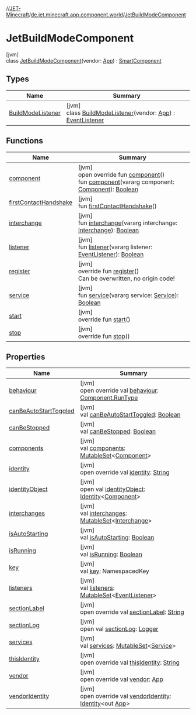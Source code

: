//[JET-Minecraft](../../../index.md)/[de.jet.minecraft.app.component.world](../index.md)/[JetBuildModeComponent](index.md)

# JetBuildModeComponent

[jvm]\
class [JetBuildModeComponent](index.md)(vendor: [App](../../de.jet.minecraft.structure.app/-app/index.md)) : [SmartComponent](../../de.jet.minecraft.structure.component/-smart-component/index.md)

## Types

| Name | Summary |
|---|---|
| [BuildModeListener](-build-mode-listener/index.md) | [jvm]<br>class [BuildModeListener](-build-mode-listener/index.md)(vendor: [App](../../de.jet.minecraft.structure.app/-app/index.md)) : [EventListener](../../de.jet.minecraft.structure.app.event/-event-listener/index.md) |

## Functions

| Name | Summary |
|---|---|
| [component](component.md) | [jvm]<br>open override fun [component](component.md)()<br>fun [component](../../de.jet.minecraft.structure.component/-smart-component/component.md)(vararg component: [Component](../../de.jet.minecraft.structure.component/-component/index.md)): [Boolean](https://kotlinlang.org/api/latest/jvm/stdlib/kotlin/-boolean/index.html) |
| [firstContactHandshake](../../de.jet.minecraft.structure.component/-component/first-contact-handshake.md) | [jvm]<br>fun [firstContactHandshake](../../de.jet.minecraft.structure.component/-component/first-contact-handshake.md)() |
| [interchange](../../de.jet.minecraft.structure.component/-smart-component/interchange.md) | [jvm]<br>fun [interchange](../../de.jet.minecraft.structure.component/-smart-component/interchange.md)(vararg interchange: [Interchange](../../de.jet.minecraft.structure.command/-interchange/index.md)): [Boolean](https://kotlinlang.org/api/latest/jvm/stdlib/kotlin/-boolean/index.html) |
| [listener](../../de.jet.minecraft.structure.component/-smart-component/listener.md) | [jvm]<br>fun [listener](../../de.jet.minecraft.structure.component/-smart-component/listener.md)(vararg listener: [EventListener](../../de.jet.minecraft.structure.app.event/-event-listener/index.md)): [Boolean](https://kotlinlang.org/api/latest/jvm/stdlib/kotlin/-boolean/index.html) |
| [register](../../de.jet.minecraft.structure.component/-smart-component/register.md) | [jvm]<br>override fun [register](../../de.jet.minecraft.structure.component/-smart-component/register.md)()<br>Can be overwritten, no origin code! |
| [service](../../de.jet.minecraft.structure.component/-smart-component/service.md) | [jvm]<br>fun [service](../../de.jet.minecraft.structure.component/-smart-component/service.md)(vararg service: [Service](../../de.jet.minecraft.structure.service/-service/index.md)): [Boolean](https://kotlinlang.org/api/latest/jvm/stdlib/kotlin/-boolean/index.html) |
| [start](../../de.jet.minecraft.structure.component/-smart-component/start.md) | [jvm]<br>override fun [start](../../de.jet.minecraft.structure.component/-smart-component/start.md)() |
| [stop](../../de.jet.minecraft.structure.component/-smart-component/stop.md) | [jvm]<br>override fun [stop](../../de.jet.minecraft.structure.component/-smart-component/stop.md)() |

## Properties

| Name | Summary |
|---|---|
| [behaviour](../../de.jet.minecraft.structure.component/-smart-component/behaviour.md) | [jvm]<br>open override val [behaviour](../../de.jet.minecraft.structure.component/-smart-component/behaviour.md): [Component.RunType](../../de.jet.minecraft.structure.component/-component/-run-type/index.md) |
| [canBeAutoStartToggled](../../de.jet.minecraft.structure.component/-component/can-be-auto-start-toggled.md) | [jvm]<br>val [canBeAutoStartToggled](../../de.jet.minecraft.structure.component/-component/can-be-auto-start-toggled.md): [Boolean](https://kotlinlang.org/api/latest/jvm/stdlib/kotlin/-boolean/index.html) |
| [canBeStopped](../../de.jet.minecraft.structure.component/-component/can-be-stopped.md) | [jvm]<br>val [canBeStopped](../../de.jet.minecraft.structure.component/-component/can-be-stopped.md): [Boolean](https://kotlinlang.org/api/latest/jvm/stdlib/kotlin/-boolean/index.html) |
| [components](../../de.jet.minecraft.structure.component/-smart-component/components.md) | [jvm]<br>val [components](../../de.jet.minecraft.structure.component/-smart-component/components.md): [MutableSet](https://kotlinlang.org/api/latest/jvm/stdlib/kotlin.collections/-mutable-set/index.html)&lt;[Component](../../de.jet.minecraft.structure.component/-component/index.md)&gt; |
| [identity](../../de.jet.minecraft.tool.smart/-vendors-identifiable/identity.md) | [jvm]<br>open override val [identity](../../de.jet.minecraft.tool.smart/-vendors-identifiable/identity.md): [String](https://kotlinlang.org/api/latest/jvm/stdlib/kotlin/-string/index.html) |
| [identityObject](../../de.jet.minecraft.tool.timing.cooldown/-cooldown/index.md#-527806782%2FProperties%2F-726029290) | [jvm]<br>open val [identityObject](../../de.jet.minecraft.tool.timing.cooldown/-cooldown/index.md#-527806782%2FProperties%2F-726029290): [Identity](../../../../JET-Native/-j-e-t--native/de.jet.library.tool.smart.identification/-identity/index.md)&lt;[Component](../../de.jet.minecraft.structure.component/-component/index.md)&gt; |
| [interchanges](../../de.jet.minecraft.structure.component/-smart-component/interchanges.md) | [jvm]<br>val [interchanges](../../de.jet.minecraft.structure.component/-smart-component/interchanges.md): [MutableSet](https://kotlinlang.org/api/latest/jvm/stdlib/kotlin.collections/-mutable-set/index.html)&lt;[Interchange](../../de.jet.minecraft.structure.command/-interchange/index.md)&gt; |
| [isAutoStarting](../../de.jet.minecraft.structure.component/-component/is-auto-starting.md) | [jvm]<br>val [isAutoStarting](../../de.jet.minecraft.structure.component/-component/is-auto-starting.md): [Boolean](https://kotlinlang.org/api/latest/jvm/stdlib/kotlin/-boolean/index.html) |
| [isRunning](../../de.jet.minecraft.structure.component/-component/is-running.md) | [jvm]<br>val [isRunning](../../de.jet.minecraft.structure.component/-component/is-running.md): [Boolean](https://kotlinlang.org/api/latest/jvm/stdlib/kotlin/-boolean/index.html) |
| [key](../../de.jet.minecraft.structure.component/-component/key.md) | [jvm]<br>val [key](../../de.jet.minecraft.structure.component/-component/key.md): NamespacedKey |
| [listeners](../../de.jet.minecraft.structure.component/-smart-component/listeners.md) | [jvm]<br>val [listeners](../../de.jet.minecraft.structure.component/-smart-component/listeners.md): [MutableSet](https://kotlinlang.org/api/latest/jvm/stdlib/kotlin.collections/-mutable-set/index.html)&lt;[EventListener](../../de.jet.minecraft.structure.app.event/-event-listener/index.md)&gt; |
| [sectionLabel](../../de.jet.minecraft.structure.component/-component/section-label.md) | [jvm]<br>open override val [sectionLabel](../../de.jet.minecraft.structure.component/-component/section-label.md): [String](https://kotlinlang.org/api/latest/jvm/stdlib/kotlin/-string/index.html) |
| [sectionLog](../../de.jet.minecraft.tool.smart/-logging/section-log.md) | [jvm]<br>open val [sectionLog](../../de.jet.minecraft.tool.smart/-logging/section-log.md): [Logger](https://docs.oracle.com/javase/8/docs/api/java/util/logging/Logger.html) |
| [services](../../de.jet.minecraft.structure.component/-smart-component/services.md) | [jvm]<br>val [services](../../de.jet.minecraft.structure.component/-smart-component/services.md): [MutableSet](https://kotlinlang.org/api/latest/jvm/stdlib/kotlin.collections/-mutable-set/index.html)&lt;[Service](../../de.jet.minecraft.structure.service/-service/index.md)&gt; |
| [thisIdentity](this-identity.md) | [jvm]<br>open override val [thisIdentity](this-identity.md): [String](https://kotlinlang.org/api/latest/jvm/stdlib/kotlin/-string/index.html) |
| [vendor](../../de.jet.minecraft.structure.component/-smart-component/vendor.md) | [jvm]<br>open override val [vendor](../../de.jet.minecraft.structure.component/-smart-component/vendor.md): [App](../../de.jet.minecraft.structure.app/-app/index.md) |
| [vendorIdentity](../../de.jet.minecraft.structure.component/-component/vendor-identity.md) | [jvm]<br>open override val [vendorIdentity](../../de.jet.minecraft.structure.component/-component/vendor-identity.md): [Identity](../../../../JET-Native/-j-e-t--native/de.jet.library.tool.smart.identification/-identity/index.md)&lt;out [App](../../de.jet.minecraft.structure.app/-app/index.md)&gt; |

